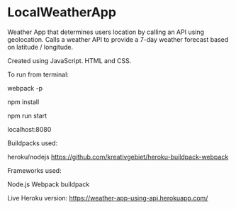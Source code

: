 
# LocalWeatherApp

Weather App that determines users location by calling an API using geolocation.
Calls a weather API to provide a 7-day weather forecast based on latitude / longitude.

Created using JavaScript. HTML and CSS.

  To run from terminal:

  webpack -p

  npm install

  npm run start

  localhost:8080


  Buildpacks used:

  heroku/nodejs
  https://github.com/kreativgebiet/heroku-buildpack-webpack

 Frameworks used:

 Node.js
 Webpack buildpack

Live Heroku version: https://weather-app-using-api.herokuapp.com/
